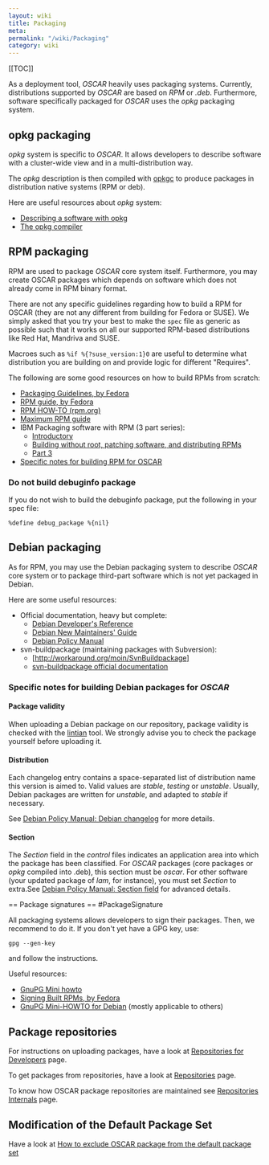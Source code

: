 ```yaml
---
layout: wiki
title: Packaging
meta: 
permalink: "/wiki/Packaging"
category: wiki
---
```

<!-- Name: Packaging -->
<!-- Version: 4 -->
<!-- Author: bli -->

[[TOC]]

As a deployment tool, *OSCAR* heavily uses packaging systems. Currently, distributions supported by *OSCAR* are based on _RPM_ or _.deb_. Furthermore, software specifically packaged for *OSCAR* uses the _opkg_ packaging system.

## opkg packaging

_opkg_ system is specific to *OSCAR*. It allows developers to describe software with a cluster-wide view and in a multi-distribution way.

The _opkg_ description is then compiled with [opkgc](/wiki/opkg_opkgc/) to produce packages in distribution native systems (RPM or deb).

Here are useful resources about _opkg_ system:
 * [Describing a software with opkg](/wiki/opkgAPI/)
 * [The opkg compiler](/wiki/opkg_opkgc/)

## RPM packaging

RPM are used to package *OSCAR* core system itself. Furthermore, you may create OSCAR packages which depends on software which does not already come in RPM binary format.

There are not any specific guidelines regarding how to build a RPM for OSCAR (they are not any different from building for Fedora or SUSE).  We simply asked that you try your best to make the `spec` file as generic as possible such that it works on all our supported RPM-based distributions like Red Hat, Mandriva and SUSE.

Macroes such as `%if %{?suse_version:1}0` are useful to determine what distribution you are building on and provide logic for different "Requires".

The following are some good resources on how to build RPMs from scratch:

 * [Packaging Guidelines, by Fedora](http://fedoraproject.org/wiki/Packaging/Guidelines?action=show&redirect=PackagingGuidelines)
 * [RPM guide, by Fedora](http://docs.fedoraproject.org/drafts/rpm-guide-en/)
 * [RPM HOW-TO (rpm.org)](http://www.rpm.org/support/RPM-HOWTO.html)
 * [Maximum RPM guide](http://www.rpm.org/max-rpm/)
 * IBM Packaging software with RPM (3 part series):
   * [Introductory](http://www.ibm.com/developerworks/linux/library/l-rpm1/)
   * [Building without root, patching software, and distributing RPMs](http://www.ibm.com/developerworks/linux/library/l-rpm2/)
   * [Part 3](http://www.ibm.com/developerworks/linux/library/l-rpm3.html)
 * [Specific notes for building RPM for OSCAR](/wiki/BuildRPM/)

### Do not build debuginfo package

If you do not wish to build the debuginfo package, put the following in your spec file:


    %define debug_package %{nil}

## Debian packaging

As for RPM, you may use the Debian packaging system to describe *OSCAR* core system or to package third-part software which is not yet packaged in Debian.

Here are some useful resources:

 * Official documentation, heavy but complete:
   * [Debian Developer's Reference](http://www.debian.org/doc/developers-reference/index.html)
   * [Debian New Maintainers' Guide](http://www.debian.org/doc/manuals/maint-guide/index.html)
   * [Debian Policy Manual](http://www.debian.org/doc/debian-policy/)
 * svn-buildpackage (maintaining packages with Subversion):
   * [http://workaround.org/moin/SvnBuildpackage]
   * [svn-buildpackage official documentation](http://www-user.rhrk.uni-kl.de/~blochedu/svn-docs/HOWTO.html/)

### Specific notes for building Debian packages for *OSCAR*

#### Package validity

When uploading a Debian package on our repository, package validity is checked with the [lintian](http://lintian.debian.org/) tool. We strongly advise you to check the package yourself before uploading it.

#### Distribution

Each changelog entry contains a space-separated list of distribution name this version is aimed to. Valid values are _stable_, _testing_ or _unstable_. Usually, Debian packages are written for _unstable_, and adapted to _stable_ if necessary.

See [Debian Policy Manual: Debian changelog](http://www.debian.org/doc/debian-policy/ch-source.html#s-dpkgchangelog) for more details.

#### Section

The _Section_ field in the _control_ files indicates an application area into which the package has been classified. For *OSCAR* packages (core packages or _opkg_ compiled into .deb), this section must be _oscar_. For other software (your updated package of _lam_, for instance), you must set _Section_ to extra.See  [Debian Policy Manual: Section field](http://www.debian.org/doc/debian-policy/ch-archive.html#s-subsections) for advanced details.

== Package signatures == #PackageSignature

All packaging systems allows developers to sign their packages. Then, we recommend to do it. If you don't yet have a GPG key, use:


    gpg --gen-key

and follow the instructions.

Useful resources: 
 * [GnuPG Mini howto](http://www.dewinter.com/gnupg_howto/english/GPGMiniHowto.html)
 * [Signing Built RPMs, by Fedora](http://docs.fedoraproject.org/drafts/rpm-guide-en/ch11s04.html)
 * [GnuPG Mini-HOWTO for Debian](http://www.infodrom.org/Debian/doc/gnupg.html) (mostly applicable to others)

## Package repositories

For instructions on uploading packages, have a look at [Repositories for Developers](/wiki/DevelRepositories/) page.

To get packages from repositories, have a look at [Repositories](/wiki/Repositories/) page.

To know how OSCAR package repositories are maintained see [Repositories Internals](/wiki/RepositoriesInternals/) page.

## Modification of the Default Package Set

Have a look at [How to exclude OSCAR package from the default package set](/wiki/ExcludeOSCARPackagesByDefault/)